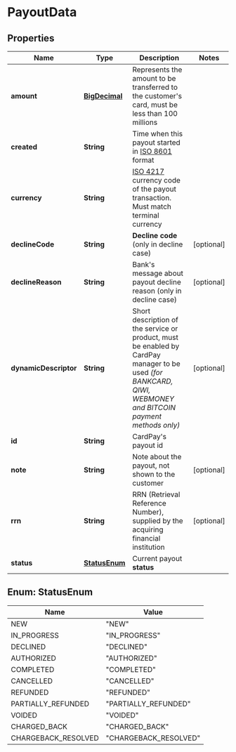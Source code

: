 
# PayoutData

## Properties
Name | Type | Description | Notes
------------ | ------------- | ------------- | -------------
**amount** | [**BigDecimal**](BigDecimal.md) | Represents the amount to be transferred to the customer&#39;s card, must be less than 100 millions | 
**created** | **String** | Time when this payout started in [ISO 8601](https://en.wikipedia.org/wiki/ISO_8601) format | 
**currency** | **String** | [ISO 4217](https://en.wikipedia.org/wiki/ISO_4217) currency code of the payout transaction. Must match terminal currency | 
**declineCode** | **String** | **Decline code** (only in decline case) |  [optional]
**declineReason** | **String** | Bank&#39;s message about payout decline reason (only in decline case) |  [optional]
**dynamicDescriptor** | **String** | Short description of the service or product, must be enabled by CardPay manager to be used *(for BANKCARD, QIWI, WEBMONEY and BITCOIN payment methods only)* |  [optional]
**id** | **String** | CardPay&#39;s payout id | 
**note** | **String** | Note about the payout, not shown to the customer |  [optional]
**rrn** | **String** | RRN (Retrieval Reference Number), supplied by the acquiring financial institution |  [optional]
**status** | [**StatusEnum**](#StatusEnum) | Current payout **status** | 


<a name="StatusEnum"></a>
## Enum: StatusEnum
Name | Value
---- | -----
NEW | &quot;NEW&quot;
IN_PROGRESS | &quot;IN_PROGRESS&quot;
DECLINED | &quot;DECLINED&quot;
AUTHORIZED | &quot;AUTHORIZED&quot;
COMPLETED | &quot;COMPLETED&quot;
CANCELLED | &quot;CANCELLED&quot;
REFUNDED | &quot;REFUNDED&quot;
PARTIALLY_REFUNDED | &quot;PARTIALLY_REFUNDED&quot;
VOIDED | &quot;VOIDED&quot;
CHARGED_BACK | &quot;CHARGED_BACK&quot;
CHARGEBACK_RESOLVED | &quot;CHARGEBACK_RESOLVED&quot;



